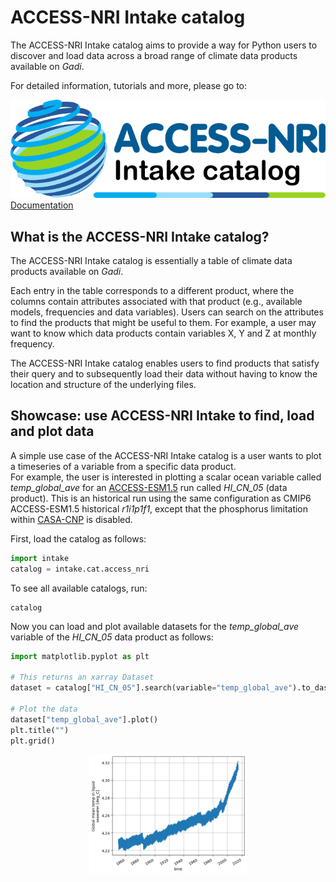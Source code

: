 # ACCESS-NRI Intake catalog

The ACCESS-NRI Intake catalog aims to provide a way for Python users to discover and load data across a broad range of climate data products available on <i>Gadi</i>. 

For detailed information, tutorials and more, please go to:
<div class="card-container">
    <a href="https://access-nri-intake-catalog.readthedocs.io/en/latest/index.html" class="vertical-card aspect-ratio2to1" target="_blank">
        <div class="card-image-container">
            <img src="../../assets/model_evaluation/accessnri_intake.png" alt="ACCESS-NRI intake catalog documentation" class="img-contain white-background with-padding"></img>
        </div>
        <div class="card-text-container bold ">Documentation</div>
    </a>
</div>

## What is the ACCESS-NRI Intake catalog?

The ACCESS-NRI Intake catalog is essentially a table of climate data products available on <i>Gadi</i>. 

Each entry in the table corresponds to a different product, where the columns contain attributes associated with that product (e.g., available models, frequencies and data variables). Users can search on the attributes to find the products that might be useful to them. For example, a user may want to know which data products contain variables X, Y and Z at monthly frequency. 

The ACCESS-NRI Intake catalog enables users to find products that satisfy their query and to subsequently load their data without having to know the location and structure of the underlying files.

## Showcase: use ACCESS-NRI Intake to find, load and plot data

A simple use case of the ACCESS-NRI Intake catalog is a user wants to plot a timeseries of a variable from a specific data product. 
<br>
For example, the user is interested in plotting a scalar ocean variable called <i>temp_global_ave</i> for an [ACCESS-ESM1.5](/models/configurations/access-esm) run called <i>HI_CN_05</i> (data product). This is an historical run using the same configuration as CMIP6 ACCESS-ESM1.5 historical <i>r1i1p1f1</i>, except that the phosphorus limitation within <a href="\models/model_components/bgc_land#casa-cnp">CASA-CNP</a> is disabled.

First, load the catalog as follows:

```python
import intake
catalog = intake.cat.access_nri
```

To see all available catalogs, run:
```
catalog
```

Now you can load and plot available datasets for the <i>temp_global_ave</i> variable of the <i>HI_CN_05</i> data product as follows:

```python
import matplotlib.pyplot as plt

# This returns an xarray Dataset
dataset = catalog["HI_CN_05"].search(variable="temp_global_ave").to_dask()

# Plot the data
dataset["temp_global_ave"].plot()
plt.title("")
plt.grid()
```

<div style="text-align: center;">
    <img src="../../assets/model_evaluation/intake_example.png" alt="Plot af timeseries of global average temperatures" width="50%"/>
</div>
